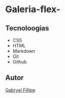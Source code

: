 # Galeria-flex-

[](./galeria%20flex.png)

## Tecnoloogias
* CSS
* HTML
* Markdown
* Git
* Github

## Autor
[Gabryel Fillipe](https://www.linkedin.com/in/gabryel-fillipe/)